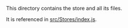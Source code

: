 This directory contains the store and all its files.

It is referenced in [src/Stores/index.js](../index.js).
